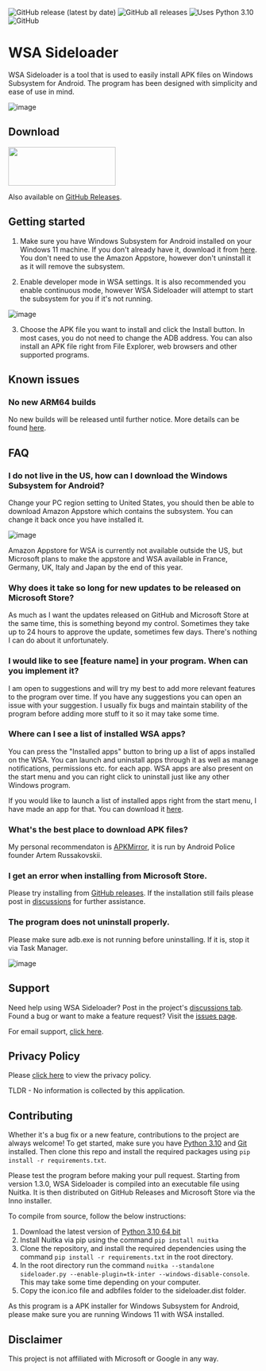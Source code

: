 ![GitHub release (latest by date)](https://img.shields.io/github/v/release/infinitepower18/wsa-sideloader)
![GitHub all releases](https://img.shields.io/github/downloads/infinitepower18/WSA-Sideloader/total?label=GitHub%20downloads)
![Uses Python 3.10](https://img.shields.io/badge/python-3.10-yellow)
![GitHub](https://img.shields.io/github/license/infinitepower18/wsa-sideloader)

# WSA Sideloader
WSA Sideloader is a tool that is used to easily install APK files on Windows Subsystem for Android. The program has been designed with simplicity and ease of use in mind.

![image](https://user-images.githubusercontent.com/44692189/172241903-a66b7d9f-0692-4178-81e4-561e3978ed9b.png)

## Download

<p><a href="https://apps.microsoft.com/store/detail/wsa-sideloader/XP8K140DLVSC0L">
<img src="https://getbadgecdn.azureedge.net/images/English_L.png" width="216" height="78">
</a></p>

Also available on [GitHub Releases](https://github.com/infinitepower18/WSA-Sideloader/releases).
                
## Getting started

1. Make sure you have Windows Subsystem for Android installed on your Windows 11 machine. If you don't already have it, download it from [here](https://aka.ms/AmazonAppstore). You don't need to use the Amazon Appstore, however don't uninstall it as it will remove the subsystem.

2. Enable developer mode in WSA settings. It is also recommended you enable continuous mode, however WSA Sideloader will attempt to start the subsystem for you if it's not running.

![image](https://user-images.githubusercontent.com/44692189/154768380-f0b01ed7-e622-4fdd-8eb7-bf1c758f8103.png)

3. Choose the APK file you want to install and click the Install button. In most cases, you do not need to change the ADB address. You can also install an APK file right from File Explorer, web browsers and other supported programs.

## Known issues

### No new ARM64 builds
No new builds will be released until further notice. More details can be found [here](https://github.com/infinitepower18/WSA-Sideloader/discussions/30).

## FAQ

### I do not live in the US, how can I download the Windows Subsystem for Android?
Change your PC region setting to United States, you should then be able to download Amazon Appstore which contains the subsystem. You can change it back once you have installed it.

![image](https://user-images.githubusercontent.com/44692189/173249543-1a96679f-0773-4e41-8ddc-10e71ae189c2.png)

Amazon Appstore for WSA is currently not available outside the US, but Microsoft plans to make the appstore and WSA available in France, Germany, UK, Italy and Japan by the end of this year.

### Why does it take so long for new updates to be released on Microsoft Store?
As much as I want the updates released on GitHub and Microsoft Store at the same time, this is something beyond my control. Sometimes they take up to 24 hours to approve the update, sometimes few days. There's nothing I can do about it unfortunately.

### I would like to see [feature name] in your program. When can you implement it?
I am open to suggestions and will try my best to add more relevant features to the program over time. If you have any suggestions you can open an issue with your suggestion. I usually fix bugs and maintain stability of the program before adding more stuff to it so it may take some time.

### Where can I see a list of installed WSA apps?
You can press the "Installed apps" button to bring up a list of apps installed on the WSA. You can launch and uninstall apps through it as well as manage notifications, permissions etc. for each app. WSA apps are also present on the start menu and you can right click to uninstall just like any other Windows program.

If you would like to launch a list of installed apps right from the start menu, I have made an app for that. You can download it [here](https://github.com/infinitepower18/WSA-InstalledApps).

### What's the best place to download APK files?
My personal recommendaton is [APKMirror](https://www.apkmirror.com/), it is run by Android Police founder Artem Russakovskii.

### I get an error when installing from Microsoft Store.
Please try installing from [GitHub releases](https://github.com/infinitepower18/WSA-Sideloader/releases/latest). If the installation still fails please post in [discussions](https://github.com/infinitepower18/WSA-Sideloader/discussions) for further assistance.

### The program does not uninstall properly.
Please make sure adb.exe is not running before uninstalling. If it is, stop it via Task Manager.

![image](https://user-images.githubusercontent.com/44692189/173249477-02dac55e-ebaa-4cc8-b858-5b305c9081a8.png)

## Support

Need help using WSA Sideloader? Post in the project's [discussions tab](https://github.com/infinitepower18/WSA-Sideloader/discussions). Found a bug or want to make a feature request? Visit the [issues page](https://github.com/infinitepower18/WSA-Sideloader/issues).

For email support, [click here](https://forms.gle/Fkbyh7WRX17mQ7dW9).

## Privacy Policy

Please [click here](https://github.com/infinitepower18/WSA-Sideloader/blob/main/PrivacyPolicy.md) to view the privacy policy.

TLDR - No information is collected by this application.

## Contributing

Whether it's a bug fix or a new feature, contributions to the project are always welcome! To get started, make sure you have [Python 3.10](https://www.python.org/downloads/windows/) and [Git](https://gitforwindows.org/) installed. Then clone this repo and install the required packages using `pip install -r requirements.txt`.

Please test the program before making your pull request. Starting from version 1.3.0, WSA Sideloader is compiled into an executable file using Nuitka. It is then distributed on GitHub Releases and Microsoft Store via the Inno installer.

To compile from source, follow the below instructions:

1. Download the latest version of [Python 3.10 64 bit](https://www.python.org/downloads/windows/)
2. Install Nuitka via pip using the command `pip install nuitka`
3. Clone the repository, and install the required dependencies using the command `pip install -r requirements.txt` in the root directory.
4. In the root directory run the command `nuitka --standalone sideloader.py --enable-plugin=tk-inter --windows-disable-console`. This may take some time depending on your computer.
5. Copy the icon.ico file and adbfiles folder to the sideloader.dist folder.

As this program is a APK installer for Windows Subsystem for Android, please make sure you are running Windows 11 with WSA installed.

## Disclaimer
This project is not affiliated with Microsoft or Google in any way.
